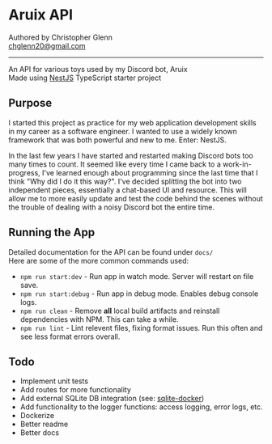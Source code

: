# Aruix API

Authored by Christopher Glenn  
chglenn20@gmail.com  

---

An API for various toys used by my Discord bot, Aruix  
Made using [NestJS](https://nestjs.com/) TypeScript starter project  

## Purpose

I started this project as practice for my web application development skills in my career as a software engineer. I wanted to use a widely known framework that was both powerful and new to me. Enter: NestJS. 

In the last few years I have started and restarted making Discord bots too many times to count. It seemed like every time I came back to a work-in-progress, I've learned enough about programming since the last time that I think "Why did I do it this way?". I've decided splitting the bot into two independent pieces, essentially a chat-based UI and resource. This will allow me to more easily update and test the code behind the scenes without the trouble of dealing with a noisy Discord bot the entire time. 

## Running the App

Detailed documentation for the API can be found under `docs/`  
Here are some of the more common commands used:  

- `npm run start:dev` - Run app in watch mode. Server will restart on file save.
- `npm run start:debug` - Run app in debug mode. Enables debug console logs. 
- `npm run clean` - Remove **all** local build artifacts and reinstall dependencies with NPM. This can take a while.
- `npm run lint` - Lint relevent files, fixing format issues. Run this often and see less format errors overall. 

## Todo

- Implement unit tests
- Add routes for more functionality
- Add external SQLite DB integration (see: [sqlite-docker](https://github.com/glennpai/sqlite-docker))
- Add functionality to the logger functions: access logging, error logs, etc. 
- Dockerize
- Better readme
- Better docs
